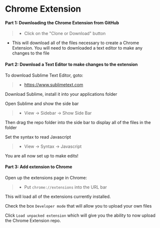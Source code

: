 Chrome Extension
================


#### Part 1: Downloading the Chrome Extension from GitHub

>- Click on the "Clone or Download" button

- This will download all of the files necessary to create a Chrome Extension. You will need to downloaded a text editor to make any changes to the file

#### Part 2: Download a Text Editor to make changes to the extension

To download Sublime Text Editor, goto: 
>- https://www.sublimetext.com

Download Sublime, install it into your applications folder

Open Sublime and show the side bar
>- View -> Sidebar -> Show Side Bar

Then drag the repo folder into the side bar to display all of the files in the folder

Set the syntax to read Javascript
>- View -> Syntax -> Javascript

You are all now set up to make edits!

#### Part 3: Add extension to Chrome

Open up the extensions page in Chrome:
>- Put `chrome://extensions` into the URL bar

This will load all of the extensions currently installed. 

Check the box `Developer mode` that will allow you to upload your own files

Click `Load unpacked extension` which will give you the ability to now upload the Chrome Extension repo. 

